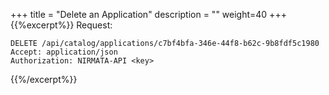 +++
title = "Delete an Application"
description = ""
weight=40
+++
{{%excerpt%}}
Request:

    DELETE /api/catalog/applications/c7bf4bfa-346e-44f8-b62c-9b8fdf5c1980
    Accept: application/json
    Authorization: NIRMATA-API <key>
{{%/excerpt%}}
